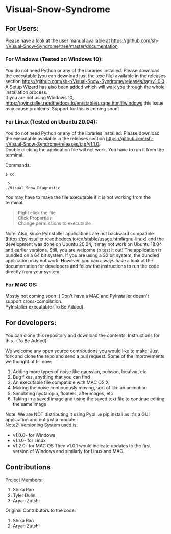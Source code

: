 # Visual-Snow-Syndrome

## For Users:<br/>
Please have a look at the user manual available at https://github.com/sh-r/Visual-Snow-Syndrome/tree/master/documentation.

### For Windows (Tested on Windows 10):<br/>
You do not need Python or any of the libraries installed. Please download the executable (you can download just the .exe file) available in the releases section https://github.com/sh-r/Visual-Snow-Syndrome/releases/tag/v1.0.0. A Setup Wizard has also been added which will walk you through the whole installation process. <br/>
If you are not using Windows 10, https://pyinstaller.readthedocs.io/en/stable/usage.html#windows this issue may cause problems. Support for this is coming soon!

### For Linux (Tested on Ubuntu 20.04):<br/>
You do not need Python or any of the libraries installed. Please download the executable available in the releases section https://github.com/sh-r/Visual-Snow-Syndrome/releases/tag/v1.1.0. <br/>
Double clicking the application file will not work. You have to run it from the terminal.<br/>

Commands:<pre><code>$ cd <name of driectory you have downloaded the file><br/>
$ ./Visual_Snow_Diagnostic
</code></pre>

You may have to make the file executable if it is not working from the terminal. 
> Right click the file <br/>
> Click Properties <br/>
> Change permissions to executable

Note:
Also, since PyInstaller applications are not backward compatible (https://pyinstaller.readthedocs.io/en/stable/usage.html#gnu-linux) and the development was done on Ubuntu   20.04, it may not work on Ubuntu 18.04 and earlier versions. Still, you are welcome to test it out!
The application is bundled on a 64 bit system. If you are using a 32 bit system, the bundled application may not work. However, you can always have a look at the documentation for developers and follow the instructions to run the code directly from your system.


### For MAC OS:<br/>
Mostly not coming soon :( Don't have a MAC and PyInstaller doesn't support cross-compilation. <br/>
PyInstaller executable (To Be Added).

## For developers:<br/>
You can clone this repository and download the contents. Instructions for this- (To Be Added).

We welcome any open source contributions you would like to make! Just fork and clone the repo and send a pull request. Some of the improvements we thought of till now:
1. Adding more types of noise like gaussian, poisson, localvar, etc 
2. Bug fixes, anything that you can find
3. An executable file compatible with MAC OS X
4. Making the noise continuously moving, sort of like an animation
5. Simulating nyctalopia, floaters, afterimages, etc
6. Taking in a saved image and using the saved text file to continue editing the same image 

Note: We are NOT distributing it using Pypi i.e pip install as it's a GUI application and not just a module. <br/>
Note2: Versioning System used is:
- v1.0.0- for Windows
- v1.1.0- for Linux
- v1.2.0- for MAC OS
Then v1.0.1 would indicate updates to the first version of Windows and similarly for Linux and MAC.

## Contributions<br/>
Project Members:
1. Shika Rao
2. Tyler Dulin
3. Aryan Zutshi

Original Contributors to the code:
1. Shika Rao
2. Aryan Zutshi
